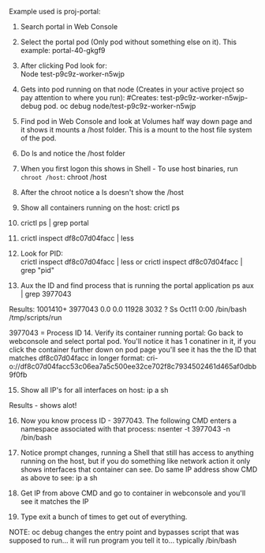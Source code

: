 Example used is proj-portal:

1.  Search portal in Web Console

2.  Select the portal pod (Only pod without something else on it).  This example:  portal-40-gkgf9

3. After clicking Pod look for:  
Node
test-p9c9z-worker-n5wjp

4.  Gets into pod running on that node (Creates in your active project so pay attention to where you run):
#Creates:  test-p9c9z-worker-n5wjp-debug pod.
oc debug node/test-p9c9z-worker-n5wjp

5.  Find pod in Web Console and look at Volumes half way down page and it shows it mounts a /host folder.  This is a mount to the host file system of the pod.

6.  Do ls and notice the /host folder

7.  When you first logon this shows in Shell - To use host binaries, run `chroot /host`:
chroot /host

8.  After the chroot notice a ls doesn't show the /host

9.  Show all containers running on the host:
crictl ps

10.  crictl ps | grep portal

11.  crictl inspect df8c07d04facc | less

12.  Look for PID:  
crictl inspect df8c07d04facc | less
or
crictl inspect df8c07d04facc | grep "pid"

13.  Aux the ID and find process that is running the portal application
ps aux | grep 3977043

Results:
1001410+ 3977043  0.0  0.0  11928  3032 ?        Ss   Oct11   0:00 /bin/bash /tmp/scripts/run

3977043 = Process ID
14.  Verify its container running portal:  Go back to webconsole and select portal pod.  You'll notice it has 1 conatiner in it, if you click the container further down on pod page you'll see it has the the ID that matches df8c07d04facc in longer format:  cri-o://df8c07d04facc53c06ea7a5c500ee32ce702f8c7934502461d465af0dbb9f0fb

15. Show all IP's for all interfaces on host:
ip a sh

Results - shows alot!

16.  Now you know process ID - 3977043.  The following CMD enters a namespace associated with that process:
nsenter -t 3977043 -n /bin/bash

17.  Notice prompt changes, running a Shell that still has access to anything running on the host, but if you do something like network action it only shows interfaces that container can see.  Do same IP address show CMD as above to see:
ip a sh

18.  Get IP from above CMD and go to container in webconsole and you'll see it matches the IP

19.  Type exit a bunch of times to get out of everything.

NOTE:  oc debug changes the entry point and bypasses script that was supposed to run... it will run program you tell it to... typically /bin/bash

